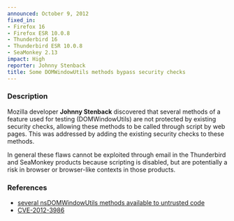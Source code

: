 ```yaml
---
announced: October 9, 2012
fixed_in:
- Firefox 16
- Firefox ESR 10.0.8
- Thunderbird 16
- Thunderbird ESR 10.0.8
- SeaMonkey 2.13
impact: High
reporter: Johnny Stenback
title: Some DOMWindowUtils methods bypass security checks
---
```


<h3>Description</h3>

<p>Mozilla developer <strong>Johnny Stenback</strong> discovered that several
methods of a feature used for testing (DOMWindowUtils) are not protected by
existing security checks, allowing these methods to be called through script by
web pages. This was addressed by adding the existing security checks to these
methods.
</p>

<p class="note">In general these flaws cannot be exploited through email in the
Thunderbird and SeaMonkey products because scripting is disabled, but are
potentially a risk in browser or browser-like contexts in those products.</p>


<h3>References</h3>

<ul>
  <li><a href="https://bugzilla.mozilla.org/show_bug.cgi?id=775868">
      several nsDOMWindowUtils methods available to untrusted code</a></li>
  <li><a href="http://cve.mitre.org/cgi-bin/cvename.cgi?name=CVE-2012-3986" class="ex-ref">CVE-2012-3986</a></li>
</ul>



